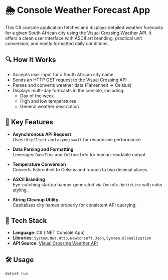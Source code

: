 # 🌦️ Console Weather Forecast App

This C# console application fetches and displays detailed weather forecasts for a given South African city using the Visual Crossing Weather API. It offers a clean user interface with ASCII art branding, practical unit conversion, and neatly formatted daily conditions.

## 🔍 How It Works

- Accepts user input for a South African city name
- Sends an HTTP GET request to the Visual Crossing API
- Parses and converts weather data (Fahrenheit → Celsius)
- Displays multi-day forecasts in the console, including:
  - Day of the week
  - High and low temperatures
  - General weather description

## 🧠 Key Features

- **Asynchronous API Request**  
  Uses `HttpClient` and `async/await` for responsive performance.

- **Data Parsing and Formatting**  
  Leverages `DateTime` and `CultureInfo` for human-readable output.

- **Temperature Conversion**  
  Converts Fahrenheit to Celsius and rounds to two decimal places.

- **ASCII Branding**  
  Eye-catching startup banner generated via `Console.WriteLine` with color styling.

- **String Cleanup Utility**  
  Capitalizes city names properly for consistent API querying.

## 🧰 Tech Stack

- **Language**: C# (.NET Console App)
- **Libraries**: `System.Net.Http`, `Newtonsoft.Json`, `System.Globalization`
- **API Source**: [Visual Crossing Weather API](https://www.visualcrossing.com)

## 🛠 Usage

```bash
dotnet run

